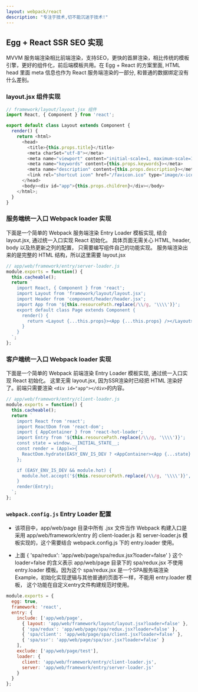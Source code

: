 ```yaml
---
layout: webpack/react
description: "专注于技术,切不能沉迷于技术!"
---
```


## Egg + React SSR SEO 实现

MVVM 服务端渲染相比前端渲染，支持SEO，更快的首屏渲染，相比传统的模板引擎，更好的组件化，前后端模板共用。在 Egg + React 的方案里面, HTML head 里面 meta 信息也作为 React 服务端渲染的一部分, 和普通的数据绑定没有什么差别。 


### layout.jsx 组件实现

```js
// framework/layout/layout.jsx 组件
import React, { Component } from 'react';

export default class Layout extends Component {
  render() {
    return <html>
      <head>
        <title>{this.props.title}</title>
        <meta charSet="utf-8"></meta>
        <meta name="viewport" content="initial-scale=1, maximum-scale=1, user-scalable=no, minimal-ui"></meta>
        <meta name="keywords" content={this.props.keywords}></meta>
        <meta name="description" content={this.props.description}></meta>
        <link rel="shortcut icon" href="/favicon.ico" type="image/x-icon"></link>
      </head>
      <body><div id="app">{this.props.children}</div></body>
    </html>;
  }
}
```

### 服务端统一入口 Webpack loader 实现

下面是一个简单的 Webpack 服务端渲染 Entry Loader 模板实现,  结合 layout.jsx, 通过统一入口实现 React 初始化。 具体页面无需关心 HTML, header, body 以及热更新之列的配置， 只需要编写组件自己的功能实现。 服务端渲染出来的是完整的 HTML 结构，所以这里需要 layout.jsx


```js
// app/web/framework/entry/server-loader.js
module.exports = function() {
  this.cacheable();
  return `
    import React, { Component } from 'react';
    import Layout from 'framework/layout/layout.jsx';
    import Header from 'component/header/header.jsx';
    import App from '${this.resourcePath.replace(/\\/g, '\\\\')}';
    export default class Page extends Component {
      render() {
        return <Layout {...this.props}><App {...this.props} /></Layout>;
      }
    }
  `;
};
```


### 客户端统一入口 Webpack loader 实现

下面是一个简单的 Webpack 前端渲染 Entry Loader 模板实现, 通过统一入口实现 React 初始化。 这里无需 layout.jsx, 因为SSR渲染时已经把 HTML 渲染好了。前端只需要渲染 `<div id="app"></div>`的内容。 

```js
// app/web/framework/entry/client-loader.js
module.exports = function() {
  this.cacheable();
  return `
    import React from 'react';
    import ReactDom from 'react-dom';
    import { AppContainer } from 'react-hot-loader';
    import Entry from '${this.resourcePath.replace(/\\/g, '\\\\')}';
    const state = window.__INITIAL_STATE__;
    const render = (App)=>{
      ReactDom.hydrate(EASY_ENV_IS_DEV ? <AppContainer><App {...state} /></AppContainer> : <App {...state} />, document.getElementById('app'));
    };

    if (EASY_ENV_IS_DEV && module.hot) {
      module.hot.accept('${this.resourcePath.replace(/\\/g, '\\\\')}', () => { render(Entry) });
    }
    render(Entry);
  `;
};

```

### `webpack.config.js`  Entry Loader 配置

- 该项目中，app/web/page 目录中所有 .jsx 文件当作 Webpack 构建入口是采用 app/web/framework/entry 的 client-loader.js 和 server-loader.js 模板实现的，这个需要结合 webpack.config.js 下的 entry.loader 使用。

- 上面 { 'spa/redux': 'app/web/page/spa/redux.jsx?loader=false' } 这个 loader=false 的含义表示 app/web/page 目录下的 spa/redux.jsx 不使用 entry.loader 模板。因为这个 spa/redux.jsx 是一个SPA服务端渲染 Example，初始化实现逻辑与其他普通的页面不一样，不能用 entry.loader 模板， 这个功能在自定义entry文件构建规范时使用。

```js
module.exports = {
  egg: true,
  framework: 'react',
  entry: {
    include: ['app/web/page',
      { layout: 'app/web/framework/layout/layout.jsx?loader=false' },
      { 'spa/redux': 'app/web/page/spa/redux.jsx?loader=false' },
      { 'spa/client': 'app/web/page/spa/client.jsx?loader=false' },
      { 'spa/ssr': 'app/web/page/spa/ssr.jsx?loader=false' }
    ],
    exclude: ['app/web/page/test'],
    loader: {
      client: 'app/web/framework/entry/client-loader.js',
      server: 'app/web/framework/entry/server-loader.js'
    }
  }
};

```

